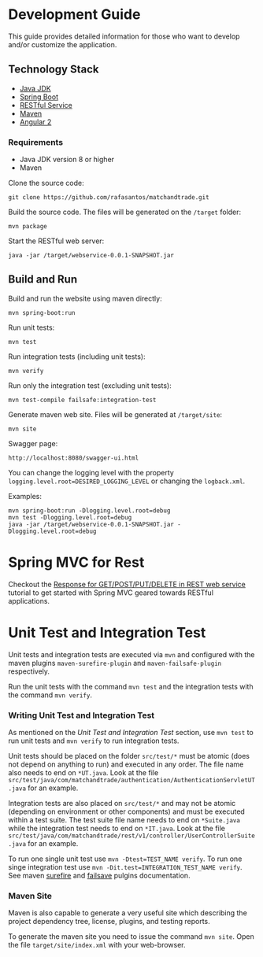 Development Guide
=================
This guide provides detailed information for those who want to develop and/or customize the application.

Technology Stack
----------------
* [Java JDK][1]
* [Spring Boot][5]
* [RESTful Service][6]
* [Maven][2]
* [Angular 2][7]

### Requirements
* Java JDK version 8 or higher
* Maven

Clone the source code:

```
git clone https://github.com/rafasantos/matchandtrade.git
```
Build the source code. The files will be generated on the `/target` folder:

```
mvn package
```

Start the RESTful web server:
```
java -jar /target/webservice-0.0.1-SNAPSHOT.jar
```

Build and Run
-------------
Build and run the website using maven directly:

`mvn spring-boot:run`

Run unit tests:

`mvn test`

Run integration tests (including unit tests):

`mvn verify`

Run only the integration test (excluding unit tests):

`mvn test-compile failsafe:integration-test`

Generate maven web site. Files will be generated at `/target/site`:

`mvn site`

Swagger page:

`http://localhost:8080/swagger-ui.html`

You can change the logging level with the property `logging.level.root=DESIRED_LOGGING_LEVEL` or changing the `logback.xml`.

Examples:
```
mvn spring-boot:run -Dlogging.level.root=debug
mvn test -Dlogging.level.root=debug
java -jar /target/webservice-0.0.1-SNAPSHOT.jar -Dlogging.level.root=debug
```

Spring MVC for Rest
===================
Checkout the [Response for GET/POST/PUT/DELETE in REST web service][8] tutorial to get started with Spring MVC geared towards RESTful applications.


Unit Test and Integration Test
==============================
Unit tests and integration tests are executed via `mvn` and configured with the maven plugins `maven-surefire-plugin` and `maven-failsafe-plugin` respectively.

Run the unit tests with the command `mvn test` and the integration tests with the command `mvn verify`.

### Writing Unit Test and Integration Test
As mentioned on the *Unit Test and Integration Test* section, use `mvn test` to run unit tests and `mvn verify` to run integration tests.

Unit tests should be placed on the folder `src/test/*` must be atomic (does not depend on anything to run) and executed in any order. The file name also needs to end on `*UT.java`. Look at the file `src/test/java/com/matchandtrade/authentication/AuthenticationServletUT.java` for an example.

Integration tests are also placed on `src/test/*` and may not be atomic (depending on environment or other components) and must be executed within a test suite. The test suite file name needs to end on `*Suite.java` while the integration test needs to end on `*IT.java`. Look at the file `src/test/java/com/matchandtrade/rest/v1/controller/UserControllerSuite.java` for an example.

To run one single unit test use `mvn -Dtest=TEST_NAME verify`. To run one singe integration test use `mvn -Dit.test=INTEGRATION_TEST_NAME verify`. See maven [surefire][3] and [failsave][4] pulgins documentation. 


### Maven Site
Maven is also capable to generate a very useful site which describing the project dependency tree, license, plugins, and testing reports.

To generate the maven site you need to issue the command `mvn site`. Open the file `target/site/index.xml` with your web-browser.


[1]: https://docs.oracle.com/javase/8/docs/technotes/guides/install/install_overview.html "Install Java JDK"
[2]: http://maven.apache.org/install.html "Install Maven"
[3]: https://maven.apache.org/surefire/maven-surefire-plugin/examples/single-test.html "Maven surefire"
[4]: https://maven.apache.org/surefire/maven-failsafe-plugin/examples/single-test.html "Maven failsafe"
[5]: https://projects.spring.io/spring-boot "Spring Boot"
[6]: https://en.wikipedia.org/wiki/Representational_state_transfer "RESTful Web Services on Wikipedia"
[7]: https://angular.io/
[8]: http://shengwangi.blogspot.ca/2016/02/response-for-get-post-put-delete-in-rest.html
